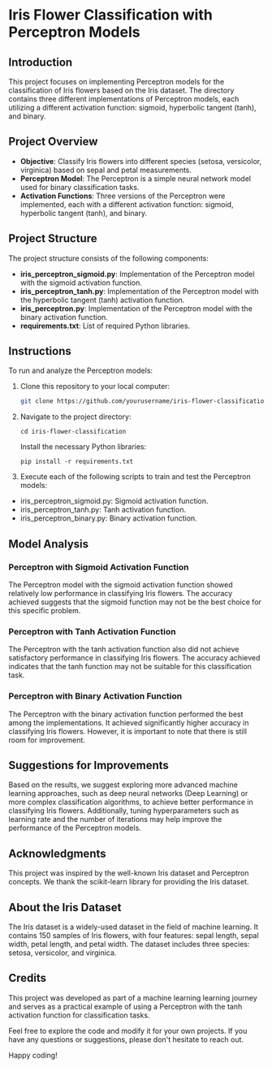 # Iris Flower Classification with Perceptron Models

## Introduction

This project focuses on implementing Perceptron models for the classification of Iris flowers based on the Iris dataset. The directory contains three different implementations of Perceptron models, each utilizing a different activation function: sigmoid, hyperbolic tangent (tanh), and binary.

## Project Overview

- **Objective**: Classify Iris flowers into different species (setosa, versicolor, virginica) based on sepal and petal measurements.
- **Perceptron Model**: The Perceptron is a simple neural network model used for binary classification tasks.
- **Activation Functions**: Three versions of the Perceptron were implemented, each with a different activation function: sigmoid, hyperbolic tangent (tanh), and binary.

## Project Structure

The project structure consists of the following components:

- **iris_perceptron_sigmoid.py**: Implementation of the Perceptron model with the sigmoid activation function.
- **iris_perceptron_tanh.py**: Implementation of the Perceptron model with the hyperbolic tangent (tanh) activation function.
- **iris_perceptron.py**: Implementation of the Perceptron model with the binary activation function.
- **requirements.txt**: List of required Python libraries.

## Instructions

To run and analyze the Perceptron models:

1. Clone this repository to your local computer:

   ```bash
   git clone https://github.com/yourusername/iris-flower-classification
   ```

2. Navigate to the project directory:

    ```
    cd iris-flower-classification
    ```
    
    Install the necessary Python libraries:
    ```
    pip install -r requirements.txt
    ```

3. Execute each of the following scripts to train and test the Perceptron models:

- iris_perceptron_sigmoid.py: Sigmoid activation function.
- iris_perceptron_tanh.py: Tanh activation function.
- iris_perceptron_binary.py: Binary activation function.

## Model Analysis

### Perceptron with Sigmoid Activation Function
The Perceptron model with the sigmoid activation function showed relatively low performance in classifying Iris flowers. The accuracy achieved suggests that the sigmoid function may not be the best choice for this specific problem.

### Perceptron with Tanh Activation Function
The Perceptron with the tanh activation function also did not achieve satisfactory performance in classifying Iris flowers. The accuracy achieved indicates that the tanh function may not be suitable for this classification task.

### Perceptron with Binary Activation Function
The Perceptron with the binary activation function performed the best among the implementations. It achieved significantly higher accuracy in classifying Iris flowers. However, it is important to note that there is still room for improvement.

## Suggestions for Improvements
Based on the results, we suggest exploring more advanced machine learning approaches, such as deep neural networks (Deep Learning) or more complex classification algorithms, to achieve better performance in classifying Iris flowers. Additionally, tuning hyperparameters such as learning rate and the number of iterations may help improve the performance of the Perceptron models.

## Acknowledgments
This project was inspired by the well-known Iris dataset and Perceptron concepts. We thank the scikit-learn library for providing the Iris dataset.

## About the Iris Dataset
The Iris dataset is a widely-used dataset in the field of machine learning. It contains 150 samples of Iris flowers, with four features: sepal length, sepal width, petal length, and petal width. The dataset includes three species: setosa, versicolor, and virginica.

## Credits

This project was developed as part of a machine learning learning journey and serves as a practical example of using a Perceptron with the tanh activation function for classification tasks.

Feel free to explore the code and modify it for your own projects. If you have any questions or suggestions, please don't hesitate to reach out.

Happy coding!
